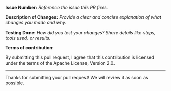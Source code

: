 <!--
Hi there! Thanks for contributing to TuxWrangler.
Please take a moment to fill out the template to help us understand your changes better.
-->

**Issue Number:**
_Reference the issue this PR fixes._


**Description of Changes:**
_Provide a clear and concise explanation of what changes you made and why._


**Testing Done:**
_How did you test your changes? Share details like steps, tools used, or results._


**Terms of contribution:**

By submitting this pull request, I agree that this contribution is licensed under the terms of the Apache License, Version 2.0.


---

Thanks for submitting your pull request! We will review it as soon as possible.

